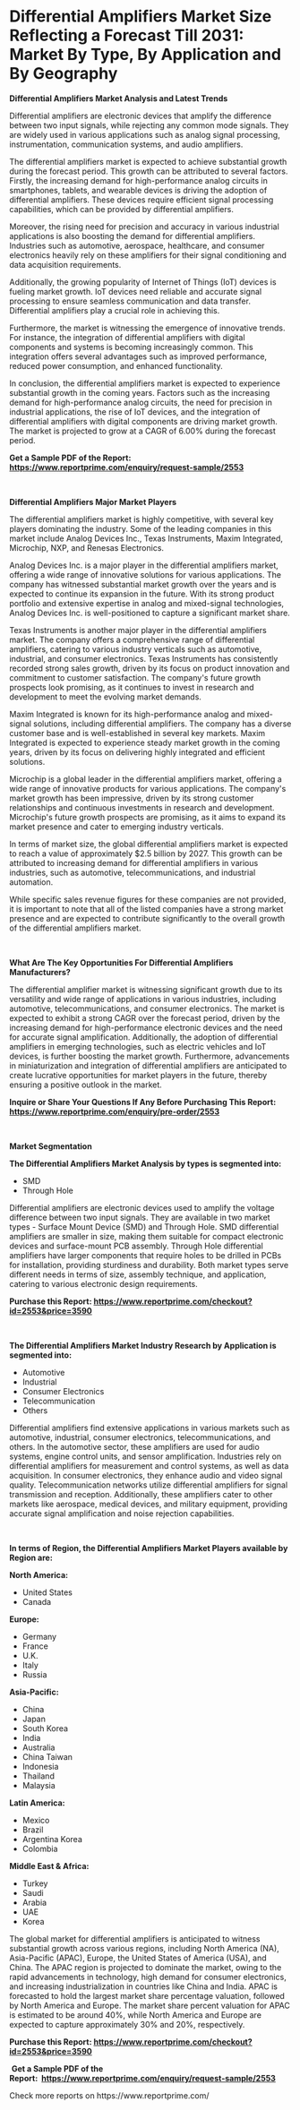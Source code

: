 <p><h1>Differential Amplifiers Market Size Reflecting a Forecast Till 2031: Market By Type, By Application and By Geography</h1></p><p><strong>Differential Amplifiers Market Analysis and Latest Trends</strong></p>
<p><p>Differential amplifiers are electronic devices that amplify the difference between two input signals, while rejecting any common mode signals. They are widely used in various applications such as analog signal processing, instrumentation, communication systems, and audio amplifiers.</p><p>The differential amplifiers market is expected to achieve substantial growth during the forecast period. This growth can be attributed to several factors. Firstly, the increasing demand for high-performance analog circuits in smartphones, tablets, and wearable devices is driving the adoption of differential amplifiers. These devices require efficient signal processing capabilities, which can be provided by differential amplifiers.</p><p>Moreover, the rising need for precision and accuracy in various industrial applications is also boosting the demand for differential amplifiers. Industries such as automotive, aerospace, healthcare, and consumer electronics heavily rely on these amplifiers for their signal conditioning and data acquisition requirements.</p><p>Additionally, the growing popularity of Internet of Things (IoT) devices is fueling market growth. IoT devices need reliable and accurate signal processing to ensure seamless communication and data transfer. Differential amplifiers play a crucial role in achieving this.</p><p>Furthermore, the market is witnessing the emergence of innovative trends. For instance, the integration of differential amplifiers with digital components and systems is becoming increasingly common. This integration offers several advantages such as improved performance, reduced power consumption, and enhanced functionality.</p><p>In conclusion, the differential amplifiers market is expected to experience substantial growth in the coming years. Factors such as the increasing demand for high-performance analog circuits, the need for precision in industrial applications, the rise of IoT devices, and the integration of differential amplifiers with digital components are driving market growth. The market is projected to grow at a CAGR of 6.00% during the forecast period.</p></p>
<p><strong>Get a Sample PDF of the Report:&nbsp; <a href="https://www.reportprime.com/enquiry/request-sample/2553">https://www.reportprime.com/enquiry/request-sample/2553</a></strong></p>
<p>&nbsp;</p>
<p><strong>Differential Amplifiers Major Market Players</strong></p>
<p><p>The differential amplifiers market is highly competitive, with several key players dominating the industry. Some of the leading companies in this market include Analog Devices Inc., Texas Instruments, Maxim Integrated, Microchip, NXP, and Renesas Electronics.</p><p>Analog Devices Inc. is a major player in the differential amplifiers market, offering a wide range of innovative solutions for various applications. The company has witnessed substantial market growth over the years and is expected to continue its expansion in the future. With its strong product portfolio and extensive expertise in analog and mixed-signal technologies, Analog Devices Inc. is well-positioned to capture a significant market share.</p><p>Texas Instruments is another major player in the differential amplifiers market. The company offers a comprehensive range of differential amplifiers, catering to various industry verticals such as automotive, industrial, and consumer electronics. Texas Instruments has consistently recorded strong sales growth, driven by its focus on product innovation and commitment to customer satisfaction. The company's future growth prospects look promising, as it continues to invest in research and development to meet the evolving market demands.</p><p>Maxim Integrated is known for its high-performance analog and mixed-signal solutions, including differential amplifiers. The company has a diverse customer base and is well-established in several key markets. Maxim Integrated is expected to experience steady market growth in the coming years, driven by its focus on delivering highly integrated and efficient solutions.</p><p>Microchip is a global leader in the differential amplifiers market, offering a wide range of innovative products for various applications. The company's market growth has been impressive, driven by its strong customer relationships and continuous investments in research and development. Microchip's future growth prospects are promising, as it aims to expand its market presence and cater to emerging industry verticals.</p><p>In terms of market size, the global differential amplifiers market is expected to reach a value of approximately $2.5 billion by 2027. This growth can be attributed to increasing demand for differential amplifiers in various industries, such as automotive, telecommunications, and industrial automation.</p><p>While specific sales revenue figures for these companies are not provided, it is important to note that all of the listed companies have a strong market presence and are expected to contribute significantly to the overall growth of the differential amplifiers market.</p></p>
<p>&nbsp;</p>
<p><strong>What Are The Key Opportunities For Differential Amplifiers Manufacturers?</strong></p>
<p><p>The differential amplifier market is witnessing significant growth due to its versatility and wide range of applications in various industries, including automotive, telecommunications, and consumer electronics. The market is expected to exhibit a strong CAGR over the forecast period, driven by the increasing demand for high-performance electronic devices and the need for accurate signal amplification. Additionally, the adoption of differential amplifiers in emerging technologies, such as electric vehicles and IoT devices, is further boosting the market growth. Furthermore, advancements in miniaturization and integration of differential amplifiers are anticipated to create lucrative opportunities for market players in the future, thereby ensuring a positive outlook in the market.</p></p>
<p><strong>Inquire or Share Your Questions If Any Before Purchasing This Report: <a href="https://www.reportprime.com/enquiry/pre-order/2553">https://www.reportprime.com/enquiry/pre-order/2553</a></strong></p>
<p>&nbsp;</p>
<p><strong>Market Segmentation</strong></p>
<p><strong>The Differential Amplifiers Market Analysis by types is segmented into:</strong></p>
<p><ul><li>SMD</li><li>Through Hole</li></ul></p>
<p><p>Differential amplifiers are electronic devices used to amplify the voltage difference between two input signals. They are available in two market types - Surface Mount Device (SMD) and Through Hole. SMD differential amplifiers are smaller in size, making them suitable for compact electronic devices and surface-mount PCB assembly. Through Hole differential amplifiers have larger components that require holes to be drilled in PCBs for installation, providing sturdiness and durability. Both market types serve different needs in terms of size, assembly technique, and application, catering to various electronic design requirements.</p></p>
<p><strong>Purchase this Report:&nbsp;<a href="https://www.reportprime.com/checkout?id=2553&price=3590">https://www.reportprime.com/checkout?id=2553&price=3590</a></strong></p>
<p>&nbsp;</p>
<p><strong>The Differential Amplifiers Market Industry Research by Application is segmented into:</strong></p>
<p><ul><li>Automotive</li><li>Industrial</li><li>Consumer Electronics</li><li>Telecommunication</li><li>Others</li></ul></p>
<p><p>Differential amplifiers find extensive applications in various markets such as automotive, industrial, consumer electronics, telecommunications, and others. In the automotive sector, these amplifiers are used for audio systems, engine control units, and sensor amplification. Industries rely on differential amplifiers for measurement and control systems, as well as data acquisition. In consumer electronics, they enhance audio and video signal quality. Telecommunication networks utilize differential amplifiers for signal transmission and reception. Additionally, these amplifiers cater to other markets like aerospace, medical devices, and military equipment, providing accurate signal amplification and noise rejection capabilities.</p></p>
<p>&nbsp;</p>
<p><strong>In terms of Region, the Differential Amplifiers Market Players available by Region are:</strong></p>
<p>
    <p> <strong> North America: </strong>
        <ul>
            <li>United States</li>
            <li>Canada</li>
        </ul>
        </p> 
    <p> <strong> Europe: </strong>
        <ul>
            <li>Germany</li>
            <li>France</li>
            <li>U.K.</li>
            <li>Italy</li>
            <li>Russia</li>
        </ul>
        </p> 
    <p> <strong> Asia-Pacific: </strong>
        <ul>
            <li>China</li>
            <li>Japan</li>
            <li>South Korea</li>
            <li>India</li>
            <li>Australia</li>
            <li>China Taiwan</li>
            <li>Indonesia</li>
            <li>Thailand</li>
            <li>Malaysia</li>
        </ul>
        </p> 
    <p> <strong> Latin America: </strong>
        <ul>
            <li>Mexico</li>
            <li>Brazil</li>
            <li>Argentina Korea</li>
            <li>Colombia</li>
        </ul>
        </p> 
    <p> <strong> Middle East & Africa: </strong>
        <ul>
            <li>Turkey</li>
            <li>Saudi</li>
            <li>Arabia</li>
            <li>UAE</li>
            <li>Korea</li>
        </ul>
    </p>
    </p>
<p><p>The global market for differential amplifiers is anticipated to witness substantial growth across various regions, including North America (NA), Asia-Pacific (APAC), Europe, the United States of America (USA), and China. The APAC region is projected to dominate the market, owing to the rapid advancements in technology, high demand for consumer electronics, and increasing industrialization in countries like China and India. APAC is forecasted to hold the largest market share percentage valuation, followed by North America and Europe. The market share percent valuation for APAC is estimated to be around 40%, while North America and Europe are expected to capture approximately 30% and 20%, respectively.</p></p>
<p><strong>Purchase this Report: <a href="https://www.reportprime.com/checkout?id=2553&price=3590">https://www.reportprime.com/checkout?id=2553&price=3590</a></strong></p>
<p>&nbsp;<strong>Get a Sample PDF of the Report:&nbsp;&nbsp;<a href="https://www.reportprime.com/enquiry/request-sample/2553">https://www.reportprime.com/enquiry/request-sample/2553</a></strong></p>
<p><strong></strong></p>
<p>Check more reports on https://www.reportprime.com/</p>